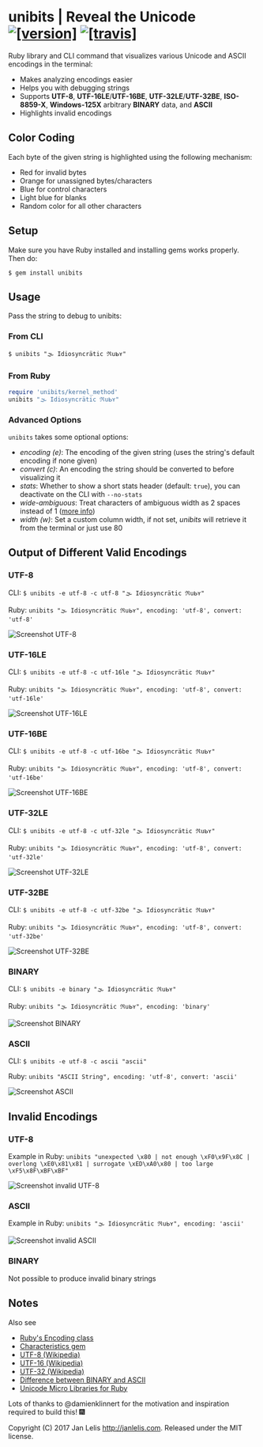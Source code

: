 # unibits | Reveal the Unicode [![[version]](https://badge.fury.io/rb/unibits.svg)](http://badge.fury.io/rb/unibits)  [![[travis]](https://travis-ci.org/janlelis/unibits.svg)](https://travis-ci.org/janlelis/unibits)

Ruby library and CLI command that visualizes various Unicode and ASCII encodings in the terminal:

- Makes analyzing encodings easier
- Helps you with debugging strings
- Supports **UTF-8**, **UTF-16LE**/**UTF-16BE**, **UTF-32LE**/**UTF-32BE**, **ISO-8859-X**, **Windows-125X** arbitrary **BINARY** data, and **ASCII**
- Highlights invalid encodings

## Color Coding

Each byte of the given string is highlighted using the following mechanism:

- Red for invalid bytes
- Orange for unassigned bytes/characters
- Blue for control characters
- Light blue for blanks
- Random color for all other characters

## Setup

Make sure you have Ruby installed and installing gems works properly. Then do:

```
$ gem install unibits
```

## Usage

Pass the string to debug to unibits:

### From CLI

```
$ unibits "🌫 Idio﻿syncrätic ℜսᖯʏ"
```

### From Ruby

```ruby
require 'unibits/kernel_method'
unibits "🌫 Idio﻿syncrätic ℜսᖯʏ"
```

### Advanced Options

`unibits` takes some optional options:

- *encoding (e)*: The encoding of the given string (uses the string's default encoding if none given)
- *convert (c)*: An encoding the string should be converted to before visualizing it
- *stats*: Whether to show a short stats header (default: `true`), you can deactivate on the CLI with `--no-stats`
- *wide-ambiguous*: Treat characters of ambiguous width as 2 spaces instead of 1 ([more info](https://github.com/janlelis/unicode-display_width))
- *width (w)*: Set a custom column width, if not set, *unibits* will retrieve it from the terminal or just use 80

## Output of Different Valid Encodings
### UTF-8

CLI: `$ unibits -e utf-8 -c utf-8 "🌫 Idio﻿syncrätic ℜսᖯʏ"`

Ruby: `unibits "🌫 Idio﻿syncrätic ℜսᖯʏ", encoding: 'utf-8', convert: 'utf-8'`

![Screenshot UTF-8](/screenshots/utf-8.png?raw=true "UTF-8")

### UTF-16LE

CLI: `$ unibits -e utf-8 -c utf-16le "🌫 Idio﻿syncrätic ℜսᖯʏ"`

Ruby: `unibits "🌫 Idio﻿syncrätic ℜսᖯʏ", encoding: 'utf-8', convert: 'utf-16le'`

![Screenshot UTF-16LE](/screenshots/utf-16le.png?raw=true "UTF-16LE")

### UTF-16BE

CLI: `$ unibits -e utf-8 -c utf-16be "🌫 Idio﻿syncrätic ℜսᖯʏ"`

Ruby: `unibits "🌫 Idio﻿syncrätic ℜսᖯʏ", encoding: 'utf-8', convert: 'utf-16be'`

![Screenshot UTF-16BE](/screenshots/utf-16be.png?raw=true "UTF-16BE")

### UTF-32LE

CLI: `$ unibits -e utf-8 -c utf-32le "🌫 Idio﻿syncrätic ℜսᖯʏ"`

Ruby: `unibits "🌫 Idio﻿syncrätic ℜսᖯʏ", encoding: 'utf-8', convert: 'utf-32le'`

![Screenshot UTF-32LE](/screenshots/utf-32le.png?raw=true "UTF-32LE")

### UTF-32BE

CLI: `$ unibits -e utf-8 -c utf-32be "🌫 Idio﻿syncrätic ℜսᖯʏ"`

Ruby: `unibits "🌫 Idio﻿syncrätic ℜսᖯʏ", encoding: 'utf-8', convert: 'utf-32be'`

![Screenshot UTF-32BE](/screenshots/utf-32be.png?raw=true "UTF-32BE")

### BINARY

CLI: `$ unibits -e binary "🌫 Idio﻿syncrätic ℜսᖯʏ"`

Ruby: `unibits "🌫 Idio﻿syncrätic ℜսᖯʏ", encoding: 'binary'`

![Screenshot BINARY](/screenshots/binary.png?raw=true "BINARY")

### ASCII

CLI: `$ unibits -e utf-8 -c ascii "ascii"`

Ruby: `unibits "ASCII String", encoding: 'utf-8', convert: 'ascii'`

![Screenshot ASCII](/screenshots/ascii.png?raw=true "ASCII")

## Invalid Encodings
### UTF-8

Example in Ruby: `unibits "unexpected \x80 | not enough \xF0\x9F\x8C | overlong \xE0\x81\x81 | surrogate \xED\xA0\x80 | too large \xF5\x8F\xBF\xBF"`

![Screenshot invalid UTF-8](/screenshots/utf-8.invalid.png?raw=true "Invalid UTF-8")

### ASCII

Example in Ruby: `unibits "🌫 Idio﻿syncrätic ℜսᖯʏ", encoding: 'ascii'`

![Screenshot invalid ASCII](/screenshots/ascii.invalid.png?raw=true "Invalid ASCII")

### BINARY

Not possible to produce invalid binary strings

## Notes

Also see

- [Ruby's Encoding class](https://ruby-doc.org/core/Encoding.html)
- [Characteristics gem](https://github.com/janlelis/characteristics)
- [UTF-8 (Wikipedia)](https://en.wikipedia.org/wiki/UTF-8#Description)
- [UTF-16 (Wikipedia)](https://en.wikipedia.org/wiki/UTF-16#Description)
- [UTF-32 (Wikipedia)](https://en.wikipedia.org/wiki/UTF-32)
- [Difference between BINARY and ASCII](http://idiosyncratic-ruby.com/56-us-ascii-8bit.html)
- [Unicode Micro Libraries for Ruby](https://github.com/janlelis/unicode-x)

Lots of thanks to @damienklinnert for the motivation and inspiration required to build this! 🎆

Copyright (C) 2017 Jan Lelis <http://janlelis.com>. Released under the MIT license.

